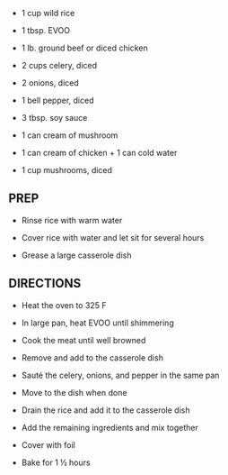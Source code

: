 - 1 cup wild rice

- 1 tbsp. EVOO

- 1 lb. ground beef or diced chicken

- 2 cups celery, diced

- 2 onions, diced

- 1 bell pepper, diced

- 3 tbsp. soy sauce

- 1 can cream of mushroom

- 1 can cream of chicken + 1 can cold water

- 1 cup mushrooms, diced

## PREP

- Rinse rice with warm water

- Cover rice with water and let sit for several hours

- Grease a large casserole dish

## DIRECTIONS

- Heat the oven to 325 F

- In large pan, heat EVOO until shimmering

- Cook the meat until well browned

- Remove and add to the casserole dish

- Sauté the celery, onions, and pepper in the same pan

- Move to the dish when done

- Drain the rice and add it to the casserole dish

- Add the remaining ingredients and mix together

- Cover with foil

- Bake for 1 ½ hours
